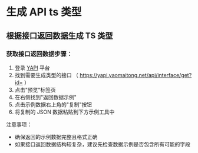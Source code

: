 # 生成 API ts 类型

## 根据接口返回数据生成 TS 类型

### 获取接口返回数据步骤：

1. 登录 [YAPI](https://yapi.yaomaitong.net/) 平台
2. 找到需要生成类型的接口 （ https://yapi.yaomaitong.net/api/interface/get?id= ）
3. 点击"预览"标签页
4. 在右侧找到"返回数据示例"
5. 点击示例数据右上角的"复制"按钮
6. 将复制的 JSON 数据粘贴到下方示例工具中

注意事项：
- 确保返回的示例数据完整且格式正确
- 如果接口返回数据结构较复杂，建议先检查数据示例是否包含所有可能的字段

<demo vue="../../components/utils/generateApitypes.vue" title="基础用法" description="根据 YAPI 生成 API ts 类型"></demo>

